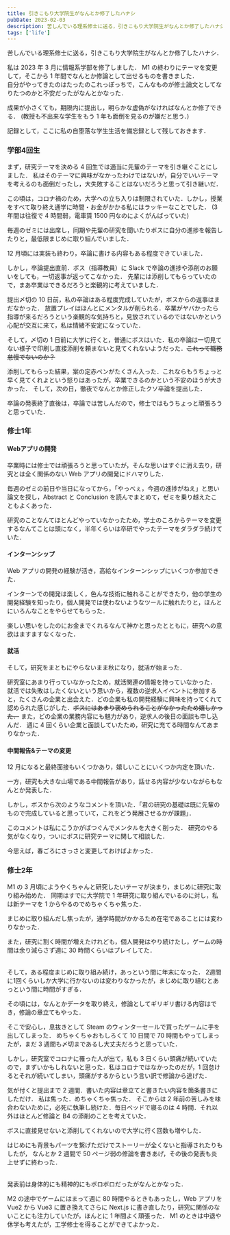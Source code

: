 ```yaml
---
title: 引きこもり大学院生がなんとか修了したハナシ
pubDate: 2023-02-03
description: 苦しんでいる理系修士に送る，引きこもり大学院生がなんとか修了したハナシ．
tags: ['life']
---
```


苦しんでいる理系修士に送る，引きこもり大学院生がなんとか修了したハナシ．

私は 2023 年 3 月に情報系学部を修了しました．
M1 の終わりにテーマを変更して，そこから 1 年間でなんとか修論として出せるものを書きました．
<br />
自分がやってきたのはたったのこれっぽっちで，こんなものが修士論文としてなりたつのかと不安だったがなんとかなった．

成果が小さくても，期限内に提出し，明らかな虚偽がなければなんとか修了できる．
(教授も不出来な学生をもう 1 年も面倒を見るのが嫌だと思う．)

記録として，ここに私の自堕落な学生生活を備忘録として残しておきます．

### 学部4回生

まず，研究テーマを決める 4 回生では適当に先輩のテーマを引き継ぐことにしました．
私はそのテーマに興味がなかったわけではないが，自分でいいテーマを考えるのも面倒だったし，大失敗することはないだろうと思って引き継いだ．

この頃は，コロナ禍のため，大学への立ち入りは制限されていた．しかし，授業をすべて取り終え通学に時間・お金がかかる私にはラッキーなことでした．
(3 年間は往復で 4 時間弱，電車賃 1500 円なのによくがんばっていた)

毎週のゼミには出席し，同期や先輩の研究を聞いたりボスに自分の進捗を報告したりと，最低限まじめに取り組んでいました．

12 月頃には実装も終わり，卒論に書ける内容もある程度できていました．

しかし，卒論提出直前．ボス（指導教員）に Slack で卒論の進捗や添削のお願いをしても，一切返事が返ってこなかった．
先輩には添削してもらっていたので，まあ卒業はできるだろうと楽観的に考えていました．

提出〆切の 10 日前，私の卒論はある程度完成していたが，ボスからの返事はまだなかった．
放置プレイはほんとにメンタルが削られる．卒業がヤバかったら指導が来るだろうという楽観的な気持ちと，見放されているのではないかという心配が交互に来て，私は情緒不安定になっていた．

そして，〆切の 1 日前に大学に行くと，普通にボスはいた．私の卒論は一切見てない様子で印刷し直接添削を頼まないと見てくれないようだった．~~これって職務怠慢でないのか？~~

添削してもらった結果，案の定赤ペンがたくさん入った．これならもうちょっと早く見てくれよという怒りはあったが，卒業できるのかという不安のほうが大きかった．
そして，次の日，徹夜でなんとか修正したクソ卒論を提出した．

卒論の発表終了直後は，卒論では苦しんだので，修士ではもうちょっと頑張ろうと思っていた．

### 修士1年

#### Webアプリの開発

卒業時には修士では頑張ろうと思っていたが，そんな思いはすぐに消え去り，研究とは全く関係のない Web アプリの開発にドハマりした．

毎週のゼミの前日や当日になってから，「やっべぇ，今週の進捗がねえ」と思い論文を探し，Abstract と Conclusion を読んでまとめて，ゼミを乗り越えたこともよくあった．

研究のことなんてほとんどやっていなかったため，学士のころからテーマを変更するなんてことは頭になく，半年くらいは卒研でやったテーマをダラダラ続けていた．

#### インターンシップ

Web アプリの開発の経験が活き，高給なインターンシップにいくつか参加できた．

インターンでの開発は楽しく，色んな技術に触れることができたり，他の学生の開発経験を知ったり，個人開発では使わないようなツールに触れたりと，ほんとにいろんなことをやらせてもらった．

楽しい思いをしたのにお金までくれるなんて神かと思ったとともに，研究への意欲はますますなくなった．

#### 就活

そして，研究をまともにやらないまま秋になり，就活が始まった．

研究室にあまり行っていなかったため，就活関連の情報を持っていなかった．
就活では失敗はしたくないという思いから，複数の逆求人イベントに参加すると，たくさんの企業と出会えた．どの企業も私の開発経験に興味を持ってくれて認められた感じがした．~~ボスにはあまり褒められることがなかったため嬉しかった．~~
また，どの企業の業務内容にも魅力があり，逆求人の後日の面談も申し込んだ．
週に 4 回くらい企業と面談していたため，研究に充てる時間なんてあまりなかった．

#### 中間報告&テーマの変更

12 月になると最終面接もいくつかあり，嬉しいことにいくつか内定を頂いた．

一方，研究も大きな山場である中間報告があり，話せる内容が少ないながらもなんとか発表した．

しかし，ボスから次のようなコメントを頂いた．「君の研究の基礎は既に先輩のもので完成していると思っていて，これをどう発展させるかが課題」．

このコメントは私にこうかがばつぐんでメンタルを大きく削った．
研究のやる気がなくなり，ついにボスに研究テーマに関して相談した．

今思えば，春ごろにさっさと変更しておけばよかった．

### 修士2年

M1 の 3 月頃にようやくちゃんと研究したいテーマが決まり，まじめに研究に取り組み始めた．
同期はすでに大学院で 1 年研究に取り組んでいるのに対し，私は新テーマを 1 からやるのでめちゃくちゃ焦った．

まじめに取り組んだし焦ったが，通学時間がかかるため在宅であることには変わりなかった．

また，研究に割く時間が増えたけれども，個人開発はやり続けたし，ゲームの時間は余り減らさず週に 30 時間くらいはプレイしてた．

<br />
そして，ある程度まじめに取り組み続け，あっという間に年末になった．
2週間に1回くらいしか大学に行かないのは変わりなかったが，まじめに取り組むとあっという間に時間がすぎる．

その頃には，なんとかデータを取り終え，修論としてギリギリ書ける内容はでき，修論の章立てもやった．

そこで安心し，息抜きとして Steam のウィンターセールで買ったゲームに手を出してしまった．
めちゃくちゃおもしろくて 10 日間で 70 時間もやってしまったが，まだ 3 週間も〆切まであるし大丈夫だろうと思っていた．

しかし，研究室でコロナに罹った人が出て，私も 3 日くらい頭痛が続いていたので，まずいかもしれないと思った．私はコロナではなかったのだが，1 回怠けるとそれが続いてしまい，頭痛がするからという言い訳で修論から逃げた．

気が付くと提出まで 2 週間．書いた内容は章立てと書きたい内容を箇条書きにしただけ．
私は焦った．めちゃくちゃ焦った．
そこからは 2 年前の苦しみを味合わないために，必死に執筆し続けた．毎日ベッドで寝るのは 4 時間．それ以外はほとんど修論と B4 の添削のことを考えていた．

ボスに直接見せないと添削してくれないので大学に行く回数も増やした．

はじめにも背景もパーツを繋げただけでストーリーが全くないと指導されたりもしたが，
なんとか 2 週間で 50 ページ弱の修論を書きあげ，その後の発表も炎上せずに終わった．

<br />
発表前は身体的にも精神的にもボロボロだったがなんとかなった．

M2 の途中でゲームにはまって週に 80 時間やるときもあったし，Web アプリを Vue2 から Vue3 に置き換えてさらに Next.js に書き直したり，研究に関係のないことにも注力していたが，ほんとに 1 年間よく頑張った．
M1 のときは中退や休学も考えたが，工学修士を得ることができてよかった．
